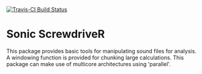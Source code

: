 [![Travis-CI Build Status](https://travis-ci.org/edwbaker/SonicScrewdriveR.svg?branch=master)](https://travis-ci.org/edwbaker/SonicScrewdriveR)

# Sonic ScrewdriveR
This package provides basic tools for manipulating sound files for analysis. A windowing function is provided for chunking large calculations. This package can make use of multicore architectures using 'parallel'.
